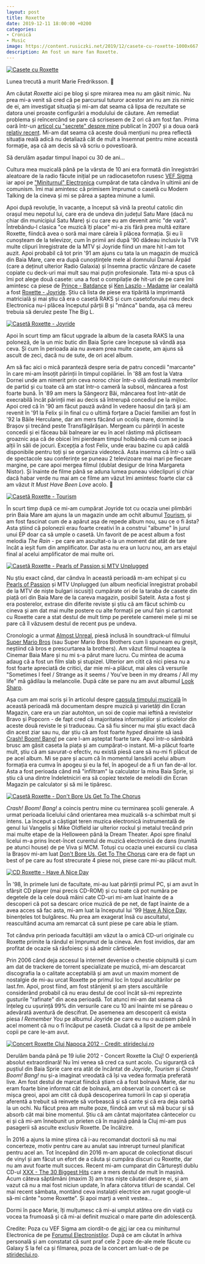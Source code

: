 ```yaml
---
layout: post
title: Roxette
date: 2019-12-11 18:00:00 +0200
categories:
- Cronică
- Music
image: https://content.rusiczki.net/2019/12/casete-cu-roxette-1000x667.jpg
description: Am fost un mare fan Roxette.
---
```

[![Casete cu Roxette](https://content.rusiczki.net/2019/12/casete-cu-roxette-1000x667.jpg)](https://content.rusiczki.net/2019/12/casete-cu-roxette.jpg)

Lunea trecută a murit Marie Fredriksson. 🙁

Am căutat *Roxette* aici pe blog și spre mirarea mea nu am găsit nimic. Nu prea mi-a venit să cred că pe parcursul tuturor acestor ani nu am zis nimic de ei, am investigat situația și mi-am dat seama că lipsa de rezultate se datora unei proaste configurări a modulului de căutare. Am remediat problema și reîncercând se pare că scrisesem de 2 ori că am fost fan. Prima oară într-un [articol cu "secrete" despre mine](https://www.rusiczki.net/2007/01/26/5-things-you-didnt-know-about-me/) publicat în 2007 și a doua oară [relativ recent](https://www.rusiczki.net/2018/01/16/capsula-timpului-muzicala/). Mi-am dat seama că aceste două mențiuni nu prea reflectă situația reală adică nu detaliază cât de mult a însemnat pentru mine această formație, așa că am decis să vă scriu o povestioară.

Să derulăm așadar timpul înapoi cu 30 de ani...

Cultura mea muzicală până pe la vârsta de 10 ani era formată din înregistrări aleatoare de la radio făcute inițial pe un radiocasetofon rusesc [VEF Sigma](https://content.rusiczki.net/2019/12/vef-sigma-hd.jpg) iar apoi pe ["Miniturnul" Electronica](https://content.rusiczki.net/2019/12/miniturn-electronica.jpg) cumpărat de tata cândva în ultimii ani de comunism. Îmi mai amintesc că primisem împrumut o casetă cu Modern Talking de la cineva și mi se părea a șaptea minune a lumii.

Apoi după revoluție, în vacanțe, a început să vină la preotul catolic din orașul meu nepotul lui, care era de undeva din județul Satu Mare (dacă nu chiar din municipiul Satu Mare) și cu care eu am devenit amic "de vară". Întrebându-l clasica "ce muzică îți place" mi-a zis fără prea multă ezitare Roxette, fiindcă avea o soră mai mare căreia îi plăcea formația. Și eu îi cunoșteam de la televizor, cum în primii ani după '90 dădeau inclusiv la TVR multe clipuri înregistrate de la MTV și Joyride fiind un mare hit l-am tot auzit. Apoi probabil că tot prin '91 am ajuns cu tata la un magazin de muzică din Baia Mare, care era după cunoștințele mele al domnului Darnai Árpád (care a deținut ulterior Radio Galaxia) și însemna practic vânzare de casete copiate cu deck-uri mai mult sau mai puțin profesionale. Tata mi-a spus că îmi pot alege două casete: una a fost o compilație de hit-uri de pe care îmi amintesc ca piese de [Prince - Batdance](https://www.youtube.com/watch?v=ulOLYnOthIw) și [Ken Laszlo - Madame](https://www.youtube.com/watch?v=P7LI-PZxLLo) iar cealaltă a fost [Roxette - Joyride](https://www.discogs.com/Roxette-Joyride/master/563). Știu că lista de piese era tipărită la imprimantă matricială și mai știu că era o casetă RAKS și cum casetofonului meu deck Electronica nu-i plăcea începutul părții B și "mânca" banda, așa că mereu trebuia să derulez peste The Big L.

[![Casetă Roxette - Joyride](https://content.rusiczki.net/2019/12/roxette-joyride-1000x667.jpg)](https://content.rusiczki.net/2019/12/roxette-joyride.jpg)

Apoi în scurt timp am făcut upgrade la album de la caseta RAKS la una poloneză, de la un mic butic din Baia Sprie care începuse să vândă așa ceva. Și cum în perioada aia nu aveam prea multe casete, am ajuns să ascult de zeci, dacă nu de sute, de ori acel album.

Am să fac aici o mică paranteză despre seria de patru concedii "marcante" în care mi-am însoțit părinții în timpul copilăriei. În '88 am fost la Vatra Dornei unde am nimerit prin ceva noroc chior într-o vilă destinată membrilor de partid și cu toate că am stat într-o cameră la subsol, mâncarea a fost foarte bună. În '89 am mers la Sângeorz Băi, mâncarea fost într-atât de execrabilă încât părinții mei au decis să întrerupă concediul pe la mijloc. Apoi cred că în '90 am făcut pauză având în vedere haosul din țară și am revenit în '91 la Felix și în final cu o ultimă forțare a Daciei familiei am fost în '92 la Băile Herculane, dar am mers făcând un ocoliș mare, dormind la Brașov și trecând peste Transfăgărășan. Mergeam cu părinții în aceste concedii și ei făceau băi balneare iar eu în acel răstimp mă plictiseam groaznic așa că de obicei îmi pierdeam timpul holbându-mă cum se joacă alții în săli de jocuri. Excepția a fost Felix, unde erau bazine cu apă caldă disponibile pentru toți și se organiza videotecă. Asta insemna că într-o sală de spectacole sau conferințe se puneau 2 televizoare mai mari pe fiecare margine, pe care apoi mergea filmul (dublat desigur de Irina Margareta Nistor). Și înainte de filme până se aduna lumea puneau videclipuri și chiar dacă habar verde nu mai am ce filme am văzut îmi amintesc foarte clar că am văzut *It Must Have Been Love* acolo. 🙂

[![Casetă Roxette - Tourism](https://content.rusiczki.net/2019/12/roxette-tourism-1000x667.jpg)](https://content.rusiczki.net/2019/12/roxette-tourism.jpg)

În scurt timp după ce mi-am cumpărat Joyride tot cu ocazia unei plimbări prin Baia Mare am ajuns la un magazin unde am ochit albumul [Tourism](https://www.discogs.com/Roxette-Tourism/master/59420), și am fost fascinat cum de a apărut așa de repede album nou, sau ce o fi ăsta? Asta știind că polonezii erau foarte creativi în a construi "albume" în jurul unui EP doar ca să umple o casetă. Un favorit de pe acest album a fost melodia *The Rain* - pe care am ascultat-o la un moment dat atât de tare încât a ieșit fum din amplificator. Dar asta nu era un lucru nou, am ars etajul final al acelui amplificator de mai multe ori.

[![Casetă Roxette - Pearls of Passion și MTV Unplugged](https://content.rusiczki.net/2019/12/roxette-pearls-of-passion-1000x667.jpg)](https://content.rusiczki.net/2019/12/roxette-pearls-of-passion.jpg)

Nu știu exact când, dar cândva în această perioadă m-am echipat și cu [Pearls of Passion](https://www.discogs.com/Roxette-Pearls-Of-Passion/master/59469) și MTV Unplugged (un album neoficial înregistrat probabil de la MTV de niște bulgari iscusiți) cumpărate ori de la taraba de casete din piață ori din Baia Mare de la careva magazin, posibil Satelit. Asta a fost și era posterelor, extrase din diferite reviste și știu că am făcut schimb cu cineva și am dat mai multe postere cu alte formații pe unul fain și cartonat cu Roxette care a stat destul de mult timp pe peretele camerei mele și mi se pare că îl văzusem destul de recent pus pe undeva.

Cronologic a urmat [Almost Unreal](https://www.discogs.com/Roxette-Almost-Unreal/master/675), piesă inclusă în soundtrack-ul filmului [Super Mario Bros](https://www.imdb.com/title/tt0108255/) (sau Super Mario Bros Brothers cum îi spuneam eu greșit, neștiind că bros e prescurtarea la brothers). Am văzut filmul noaptea la Cinemar Baia Mare și nu mi s-a părut mare lucru. Cu mintea de acuma adaug că a fost un film slab și stupizel. Ulterior am citit că nici piesa nu a fost foarte apreciată de critici, dar mie mi-a plăcut, mai ales că versurile "Sometimes I feel / Strange as it seems / You've been in my dreams / All my life" mă gâdilau la melancolie. După câte se pare nu am avut albumul [Look Sharp](https://www.discogs.com/Roxette-Look-Sharp/master/22999).

Așa cum am mai scris și în articolul despre [capsula timpului muzicală](https://www.rusiczki.net/2018/01/17/capsula-timpului-muzicala/) în această perioadă mă documentam despre muzică și varietăți din Ecran Magazin, care era un ziar autohton, un soi de copie mai ieftină a revistelor Bravo și Popcorn - de fapt cred că majoritatea informațiilor și articolelor din aceste două reviste le și traduceau. Ca să fiu sincer nu mai știu exact dacă din acest ziar sau nu, dar știu că am fost foarte *hyped* dinainte să iasă [Crash! Boom! Bang!](https://www.discogs.com/Roxette-Crash-Boom-Bang/master/59428) pe care l-am așteptat foarte tare. Apoi într-o sâmbătă brusc am găsit caseta la piața și am cumpărat-o instant. Mi-a plăcut foarte mult, știu că am savurat-o efectiv, nu există piesă care să nu-mi fi plăcut de pe acel album. Mi se pare și acum că în momentul lansării acelui album formația era cumva în apogeu și eu la fel, în apogeul de a fi un fan de-al lor. Asta a fost perioada când mă "infiltram" la calculator la mina Baia Sprie, și știu că una dintre îndeletniciri era să copiez textele de melodii din Ecran Magazin pe calculator și să mi le tipăresc.

[![Casetă Roxette - Don't Bore Us Get To The Chorus](https://content.rusiczki.net/2019/12/roxette-dont-bore-us-get-to-the-chorus-1000x667.jpg)](https://content.rusiczki.net/2019/12/roxette-dont-bore-us-get-to-the-chorus.jpg)

*Crash! Boom! Bang!* a coincis pentru mine cu terminarea școlii generale. A urmat perioada licelului când orientarea mea muzicală s-a schimbat mult și intens. La început a câștigat teren muzica electronică instrumentală de genul lui Vangelis și Mike Oldfield iar ulterior rockul și metalul trecând prin mai multe etape de la Helloween până la Dream Theater. Apoi spre finalul licelui m-a prins încet-încet curentul de muzică electronică de dans (numită pe atunci house) de pe Viva și MCM. Totuși cu ocazia unei excursii cu clasa la Brașov mi-am luat [Don't Bore Us, Get To The Chorus](https://www.discogs.com/Roxette-Dont-Bore-Us-Get-To-The-Chorus-Roxettes-Greatest-Hits/master/59445) care era de fapt un best of pe care au fost strecurate 4 piese noi, piese care mi-au plăcut mult.

[![CD Roxette - Have A Nice Day](https://content.rusiczki.net/2019/12/roxette-have-a-nice-day-1000x667.jpg)](https://content.rusiczki.net/2019/12/roxette-have-a-nice-day.jpg)

În '98, în primele luni de facultate, mi-au luat părinții primul PC, și am avut în sfârșit CD player (mai precis CD-ROM) și cu toate că pot număra pe degetele de la cele două mâini cate CD-uri mi-am luat înainte de a descoperi că pot sa descarc orice muzică de pe net, de fapt înainte de a avea acces să fac asta, mi-am luat la începutul lui '99 [Have A Nice Day](https://www.discogs.com/Roxette-Have-A-Nice-Day/master/59477), binențeles tot bulgăresc. Nu prea am exagerat însă cu ascultatul, reascultând acuma am remarcat că sunt piese pe care abia le știam.

Tot cândva prin perioada facultății am văzut la o amică CD-uri originale cu Roxette primite la rândul ei împrumut de la cineva. Am fost invidios, dar am profitat de ocazie să răsfoiesc și să admir cărticelele.

Prin 2006 când deja accesul la internet devenise o chestie obișnuită și cum am dat de trackere de torrent specializate pe muzică, mi-am descarcat discografia la o calitate acceptabilă și am avut un maxim moment de nostalgie de mi-au urcat Roxette pe primul loc în topul ascultărilor pe last.fm. Apoi, prost fiind, am fost stânjenit și am șters ascultările considerând probabil că nu erau destul de cool încât să-mi reprezinte gusturile "rafinate" din acea perioadă. Tot atunci mi-am dat seama că înțeleg cu ușurință 99% din versurile care cu 10 ani înainte mi se păreau o adevărată aventură de descifrat. De asemenea am descoperit că exista piesa *I Remember You* pe albumul Joyride pe care eu nu o auzisem până în acel moment că nu o fi încăput pe casetă. Ciudat că a lipsit de pe ambele copii pe care le-am avut.

[![Concert Roxette Cluj Napoca 2012 - Credit: stiridecluj.ro](https://content.rusiczki.net/2019/12/concert-roxette-cluj-napoca-2012-1000x665.jpg)](https://content.rusiczki.net/2019/12/concert-roxette-cluj-napoca-2012.jpg)

Derulăm banda până pe 19 iulie 2012 - Concert Roxette la Cluj! O experiență absolut extraordinară! Nu îmi venea să cred ca sunt acolo. Cu siguranță că puștiul din Baia Sprie care era atât de încântat de *Joyride*, *Tourism* și *Crash! Boom! Bang!* nu și-a imaginat vreodată că își va vedea formația preferată live. Am fost destul de marcat fiindcă știam că a fost bolnavă Marie, dar nu eram foarte bine informat cât de bolnavă, am observat la concert că se mișca greoi, apoi am citit că după descoperirea tumorii în cap și operația aferentă a trebuit să reinvețe să vorbească și să cante și că era deja oarbă la un ochi. Nu făcut prea am multe poze, fiindcă am vrut să mă bucur și să absorb cât mai bine momentul. Știu că am cântat majoritatea cântecelor cu ei și că mi-am înnebunit un prieten că în mașină până la Cluj mi-am pus pasagerii să asculte exclusiv Roxette. De încălzire.

În 2016 a ajuns la mine știrea că i-au recomandat doctorii să nu mai concerteze, motiv pentru care au anulat sau intrerupt turneul planificat pentru acel an. Tot începând din 2016 m-am apucat de colecționat discuri de vinyl și am făcut un efort de a căuta și cumpăra discuri cu Roxette, dar nu am avut foarte mult succes. Recent mi-am cumparat din Cărturești dublu CD-ul [XXX - The 30 Biggest Hits](https://www.discogs.com/Roxette-XXX-The-30-Biggest-Hits/master/799366) care a mers destul de mult în mașină. Acum câteva săptămâni (maxim 3) am tras niște căutari despre ei, și am vazut că nu a mai fost niciun update, în afara câtorva titluri de scandal. Cel mai recent sâmbata, montând ceva instalații electrice am rugat google-ul să-mi cânte "some Roxette". Și apoi marți a venit vestea...

Dormi în pace Marie, îți mulțumesc că mi-ai umplut atâtea ore din viață cu vocea ta frumoasă și că mi-ai definit muzical o mare parte din adolescență.

Credite: Poza cu VEF Sigma am ciordit-o de [aici](https://www.kn34pc.com/sch/sch_cass/cass_vef_260.html) iar cea cu miniturnul Electronica de pe [Forumul Electroniștilor](https://www.elforum.info/topic/53732-linie-mini-component-miniturn-electronica-3220/page/4/?tab=comments#comment-1303943). După ce am căutat în arhiva personală și am constatat că sunt praf cele 2 poze de-ale mele făcute cu Galaxy S la fel ca și filmarea, poza de la concert am luat-o de pe [stiridecluj.ro](https://www.stiridecluj.ro/social/transilvania-s-a-indragostit-de-roxette-22-000-de-fani-la-concertul-de-pe-cluj-arena).

